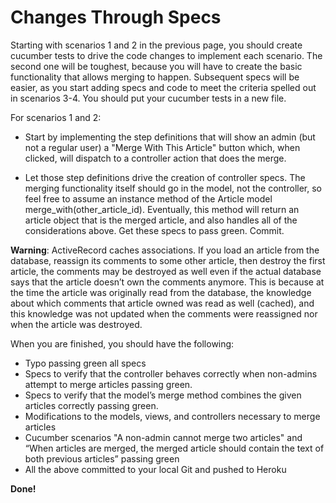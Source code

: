 # Changes Through Specs

Starting with scenarios 1 and 2 in the previous page, you should create cucumber tests to drive the code changes to implement each scenario. The second one will be toughest, because you will have to create the basic functionality that allows merging to happen. Subsequent specs will be easier, as you start adding specs and code to meet the criteria spelled out in scenarios 3-4. You should put your cucumber tests in a new file.

For scenarios 1 and 2:

* Start by implementing the step definitions that will show an admin (but not a regular user) a "Merge With This Article" button which, when clicked, will dispatch to a controller action that does the merge.

* Let those step definitions drive the creation of controller specs.  The merging functionality itself should go in the model, not the controller, so feel free to assume an instance method of the Article model merge_with(other_article_id).  Eventually, this method will return an article object that is the merged article, and also handles all of the considerations above. Get these specs to pass green.  Commit.

**Warning**: ActiveRecord caches associations. If you load an article from the database, reassign its comments to some other article, then destroy the first article, the comments may be destroyed as well even if the actual database says that the article doesn’t own the comments anymore. This is because at the time the article was originally read from the database, the knowledge about which comments that article owned was read as well (cached), and this knowledge was not updated when the comments were reassigned nor when the article was destroyed.

When you are finished, you should have the following:
* Typo passing green all specs
* Specs to verify that the controller behaves correctly when non-admins attempt to merge articles passing green.
* Specs to verify that the model’s merge method combines the given articles correctly passing green.
* Modifications to the models, views, and controllers necessary to merge articles
* Cucumber scenarios "A non-admin cannot merge two articles" and “When articles are merged, the merged article should contain the text of both previous articles” passing green
* All the above committed to your local Git and pushed to Heroku

**Done!**
